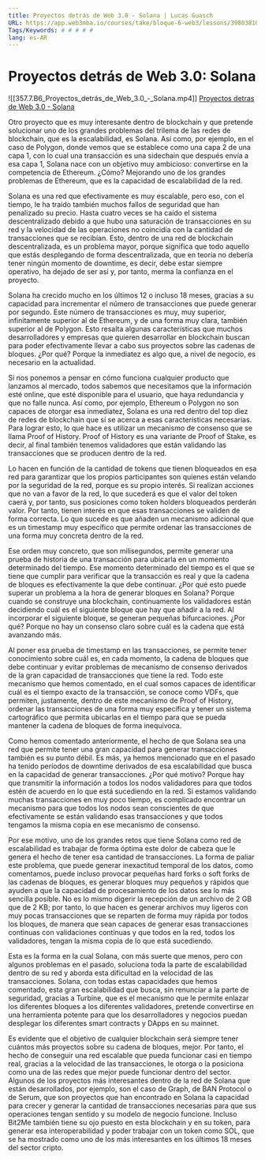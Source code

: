 ```yaml
---
title: Proyectos detrás de Web 3.0 - Solana | Lucas Guasch
URL: https://app.web3mba.io/courses/take/bloque-6-web3/lessons/39803810-u4-4-proyectos-detras-de-web-3-0-solana-lucas-guasch
Tags/Keywords: # # # # #
lang: es-AR
---
```

# Proyectos detrás de Web 3.0: Solana
![[357.7.B6_Proyectos_detrás_de_Web_3.0_-_Solana.mp4]]
[Proyectos detras de Web 3.0 - Solana](https://app.web3mba.io?wvideo=ku9nuhppap)

Otro proyecto que es muy interesante dentro de blockchain y que pretende solucionar uno de los grandes problemas del trilema de las redes de blockchain, que es la escalabilidad, es Solana. Así como, por ejemplo, en el caso de Polygon, donde vemos que se establece como una capa 2 de una capa 1, con lo cual una transacción es una sidechain que después envía a esa capa 1, Solana nace con un objetivo muy ambicioso: convertirse en la competencia de Ethereum. ¿Cómo? Mejorando uno de los grandes problemas de Ethereum, que es la capacidad de escalabilidad de la red.

Solana es una red que efectivamente es muy escalable, pero eso, con el tiempo, le ha traído también muchos fallos de seguridad que han penalizado su precio. Hasta cuatro veces se ha caído el sistema descentralizado debido a que hubo una saturación de transacciones en su red y la velocidad de las operaciones no coincidía con la cantidad de transacciones que se recibían. Esto, dentro de una red de blockchain descentralizada, es un problema mayor, porque significa que todo aquello que estás desplegando de forma descentralizada, que en teoría no debería tener ningún momento de downtime, es decir, debe estar siempre operativo, ha dejado de ser así y, por tanto, merma la confianza en el proyecto.

Solana ha crecido mucho en los últimos 12 o incluso 18 meses, gracias a su capacidad para incrementar el número de transacciones que puede generar por segundo. Este número de transacciones es muy, muy superior, infinitamente superior al de Ethereum, y de una forma muy clara, también superior al de Polygon. Esto resalta algunas características que muchos desarrolladores y empresas que quieren desarrollar en blockchain buscan para poder efectivamente llevar a cabo sus proyectos sobre las cadenas de bloques. ¿Por qué? Porque la inmediatez es algo que, a nivel de negocio, es necesario en la actualidad.

Si nos ponemos a pensar en cómo funciona cualquier producto que lanzamos al mercado, todos sabemos que necesitamos que la información esté online, que esté disponible para el usuario, que haya redundancia y que no falle nunca. Así como, por ejemplo, Ethereum o Polygon no son capaces de otorgar esa inmediatez, Solana es una red dentro del top diez de redes de blockchain que sí se acerca a esas características necesarias. Para lograr esto, lo que hace es utilizar un mecanismo de consenso que se llama Proof of History. Proof of History es una variante de Proof of Stake, es decir, al final también tenemos validadores que están validando las transacciones que se producen dentro de la red.

Lo hacen en función de la cantidad de tokens que tienen bloqueados en esa red para garantizar que los propios participantes son quienes están velando por la seguridad de la red, porque es su propio interés. Si realizan acciones que no van a favor de la red, lo que sucederá es que el valor del token caerá y, por tanto, sus posiciones como token holders bloqueados perderán valor. Por tanto, tienen interés en que esas transacciones se validen de forma correcta. Lo que sucede es que añaden un mecanismo adicional que es un timestamp muy específico que permite ordenar las transacciones de una forma muy concreta dentro de la red.

Ese orden muy concreto, que son milisegundos, permite generar una prueba de historia de una transacción para ubicarla en un momento determinado del tiempo. Ese momento determinado del tiempo es el que se tiene que cumplir para verificar que la transacción es real y que la cadena de bloques es efectivamente la que debe continuar. ¿Por qué esto puede superar un problema a la hora de generar bloques en Solana? Porque cuando se construye una blockchain, continuamente los validadores están decidiendo cuál es el siguiente bloque que hay que añadir a la red. Al incorporar el siguiente bloque, se generan pequeñas bifurcaciones. ¿Por qué? Porque no hay un consenso claro sobre cuál es la cadena que está avanzando más.

Al poner esa prueba de timestamp en las transacciones, se permite tener conocimiento sobre cuál es, en cada momento, la cadena de bloques que debe continuar y evitar problemas de mecanismo de consenso derivados de la gran capacidad de transacciones que tiene la red. Todo este mecanismo que hemos comentado, en el cual somos capaces de identificar cuál es el tiempo exacto de la transacción, se conoce como VDFs, que permiten, justamente, dentro de este mecanismo de Proof of History, ordenar las transacciones de una forma muy específica y tener un sistema cartográfico que permita ubicarlas en el tiempo para que se pueda mantener la cadena de bloques de forma inequívoca.

Como hemos comentado anteriormente, el hecho de que Solana sea una red que permite tener una gran capacidad para generar transacciones también es su punto débil. Es más, ya hemos mencionado que en el pasado ha tenido períodos de downtime derivados de esa escalabilidad que busca en la capacidad de generar transacciones. ¿Por qué motivo? Porque hay que transmitir la información a todos los nodos validadores para que todos estén de acuerdo en lo que está sucediendo en la red. Si estamos validando muchas transacciones en muy poco tiempo, es complicado encontrar un mecanismo para que todos los nodos sean conscientes de que efectivamente se están validando esas transacciones y que todos tengamos la misma copia en ese mecanismo de consenso.

Por ese motivo, uno de los grandes retos que tiene Solana como red de escalabilidad es trabajar de forma óptima este dolor de cabeza que le genera el hecho de tener esa cantidad de transacciones. La forma de paliar este problema, que puede generar inexactitud temporal de los datos, como comentamos, puede incluso provocar pequeñas hard forks o soft forks de las cadenas de bloques, es generar bloques muy pequeños y rápidos que ayuden a que la capacidad de procesamiento de los datos sea lo más sencilla posible. No es lo mismo digerir la recepción de un archivo de 2 GB que de 2 KB; por tanto, lo que hacen es generar archivos muy ligeros con muy pocas transacciones que se reparten de forma muy rápida por todos los bloques, de manera que sean capaces de generar esas transacciones continuas con validaciones continuas y que todos en la red, todos los validadores, tengan la misma copia de lo que está sucediendo.

Esta es la forma en la cual Solana, con más suerte que menos, pero con algunos problemas en el pasado, soluciona toda la parte de escalabilidad dentro de su red y aborda esta dificultad en la velocidad de las transacciones. Solana, con todas estas capacidades que hemos comentado, esta gran escalabilidad que busca, sin renunciar a la parte de seguridad, gracias a Turbine, que es el mecanismo que le permite enlazar los diferentes bloques a los diferentes validadores, pretende convertirse en una herramienta potente para que los desarrolladores y negocios puedan desplegar los diferentes smart contracts y DApps en su mainnet.

Es evidente que el objetivo de cualquier blockchain será siempre tener cuántos más proyectos sobre su cadena de bloques, mejor. Por tanto, el hecho de conseguir una red escalable que pueda funcionar casi en tiempo real, gracias a la velocidad de las transacciones, le otorga o la posiciona como una de las redes que mejor puede funcionar dentro del sector. Algunos de los proyectos más interesantes dentro de la red de Solana que están desarrollados, por ejemplo, son el caso de Graph, de BAN Protocol o de Serum, que son proyectos que han encontrado en Solana la capacidad para crecer y generar la cantidad de transacciones necesarias para que sus operaciones tengan sentido y su modelo de negocio funcione. Incluso Bit2Me también tiene su ojo puesto en esta blockchain y en su token, para generar esa interoperabilidad y poder trabajar con un token como SOL, que se ha mostrado como uno de los más interesantes en los últimos 18 meses del sector cripto.